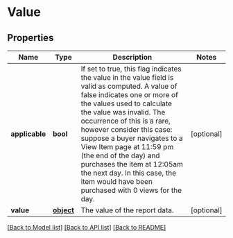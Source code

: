 # Value

## Properties
Name | Type | Description | Notes
------------ | ------------- | ------------- | -------------
**applicable** | **bool** | If set to true, this flag indicates the value in the value field is valid as computed. A value of false indicates one or more of the values used to calculate the value was invalid. The occurrence of this is a rare, however consider this case: suppose a buyer navigates to a View Item page at 11:59 pm (the end of the day) and purchases the item at 12:05am the next day. In this case, the item would have been purchased with 0 views for the day. | [optional] 
**value** | [**object**](.md) | The value of the report data. | [optional] 

[[Back to Model list]](../README.md#documentation-for-models) [[Back to API list]](../README.md#documentation-for-api-endpoints) [[Back to README]](../README.md)


